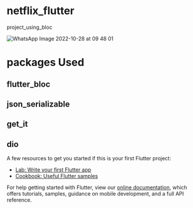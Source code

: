 # netflix_flutter

project_using_bloc


![WhatsApp Image 2022-10-28 at 09 48 01](https://user-images.githubusercontent.com/91565180/198501496-dc108fa3-e119-4f5f-be7d-b5d419a3a6d8.jpeg)

# packages Used

## flutter_bloc
## json_serializable
## get_it
## dio

A few resources to get you started if this is your first Flutter project:

- [Lab: Write your first Flutter app](https://flutter.dev/docs/get-started/codelab)
- [Cookbook: Useful Flutter samples](https://flutter.dev/docs/cookbook)

For help getting started with Flutter, view our
[online documentation](https://flutter.dev/docs), which offers tutorials,
samples, guidance on mobile development, and a full API reference.
